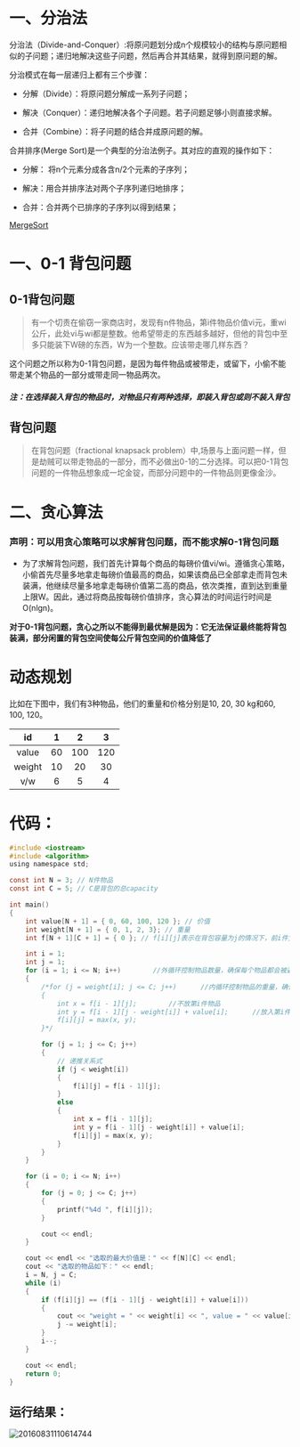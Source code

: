 # 一、分治法

分治法（Divide-and-Conquer）:将原问题划分成n个规模较小的结构与原问题相似的子问题；递归地解决这些子问题，然后再合并其结果，就得到原问题的解。

分治模式在每一层递归上都有三个步骤：

+ 分解（Divide）：将原问题分解成一系列子问题；

+ 解决（Conquer）：递归地解决各个子问题。若子问题足够小则直接求解。

+ 合并（Combine）：将子问题的结合并成原问题的解。

合并排序(Merge Sort)是一个典型的分治法例子。其对应的直观的操作如下：

+ 分解： 将n个元素分成各含n/2个元素的子序列；

+ 解决：用合并排序法对两个子序列递归地排序；

+ 合并：合并两个已排序的子序列以得到结果；



[MergeSort](https://github.com/zhongshiyi/StudyNotes/blob/master/%E6%95%B0%E6%8D%AE%E7%BB%93%E6%9E%84/%E5%90%88%E5%B9%B6%E6%8E%92%E5%BA%8F(%E5%BD%92%E5%B9%B6%E6%8E%92%E5%BA%8F).md)



# 一、0-1 背包问题

## 0-1背包问题

> 有一个切责在偷窃一家商店时，发现有n件物品，第i件物品价值vi元，重wi公斤，此处vi与wi都是整数。他希望带走的东西越多越好，但他的背包中至多只能装下W磅的东西，W为一个整数。应该带走哪几样东西？

这个问题之所以称为0-1背包问题，是因为每件物品或被带走，或留下，小偷不能带走某个物品的一部分或带走同一物品两次。

##### *注：在选择装入背包的物品时，对物品只有两种选择，即装入背包或则不装入背包*

## 背包问题

> 在背包问题（fractional knapsack problem）中,场景与上面问题一样，但是劫贼可以带走物品的一部分，而不必做出0-1的二分选择。可以把0-1背包问题的一件物品想象成一坨金锭，而部分问题中的一件物品则更像金沙。

# 二、贪心算法

### **声明：可以用贪心策略可以求解背包问题，而不能求解0-1背包问题**

 + 为了求解背包问题，我们首先计算每个商品的每磅价值vi/wi。遵循贪心策略，小偷首先尽量多地拿走每磅价值最高的商品，如果该商品已全部拿走而背包未装满，他继续尽量多地拿走每磅价值第二高的商品，依次类推，直到达到重量上限W。因此，通过将商品按每磅价值排序，贪心算法的时间运行时间是O(nlgn)。

**对于0-1背包问题，贪心之所以不能得到最优解是因为：它无法保证最终能将背包装满，部分闲置的背包空间使每公斤背包空间的价值降低了**

# 动态规划

比如在下图中，我们有3种物品，他们的重量和价格分别是10, 20, 30 kg和60, 100, 120。

| id     | 1  | 2   | 3   |
|:--:|:--:|:--:|:--:|
| value  | 60 | 100 | 120 |
| weight | 10 | 20  | 30  |
| v/w    | 6  | 5   | 4   |

# 代码：

```c
#include <iostream>
#include <algorithm>
using namespace std;

const int N = 3; // N件物品 
const int C = 5; // C是背包的总capacity

int main()
{
	int value[N + 1] = { 0, 60, 100, 120 }; // 价值
	int weight[N + 1] = { 0, 1, 2, 3}; // 重量
	int f[N + 1][C + 1] = { 0 }; // f[i][j]表示在背包容量为j的情况下，前i件宝贝的最大价值

	int i = 1;
	int j = 1;
	for (i = 1; i <= N; i++)        //外循环控制物品数量，确保每个物品都会被遍历到
	{
		/*for (j = weight[i]; j <= C; j++)      //内循环控制物品的重量，确保能够遍历出"以前每个物品放入时的最大价值f[i][j]"
		{
			int x = f[i - 1][j];        //不放第i件物品
			int y = f[i - 1][j - weight[i]] + value[i];      //放入第i件物品
			f[i][j] = max(x, y);
		}*/

		for (j = 1; j <= C; j++)
		{
			// 递推关系式
			if (j < weight[i])
			{
				f[i][j] = f[i - 1][j];
			}
			else
			{
				int x = f[i - 1][j];
				int y = f[i - 1][j - weight[i]] + value[i];
				f[i][j] = max(x, y);
			}
		}
	}

	for (i = 0; i <= N; i++)
	{
		for (j = 0; j <= C; j++)
		{
			printf("%4d ", f[i][j]);
		}

		cout << endl;
	}

	cout << endl << "选取的最大价值是：" << f[N][C] << endl;
	cout << "选取的物品如下：" << endl;
	i = N, j = C;
	while (i)
	{
		if (f[i][j] == (f[i - 1][j - weight[i]] + value[i]))
		{
			cout << "weight = " << weight[i] << ", value = " << value[i] << endl;
			j -= weight[i];
		}
		i--;
	}

	cout << endl;
	return 0;
}

```

## 运行结果：

![20160831110614744](https://img-blog.csdn.net/20160831110614744)